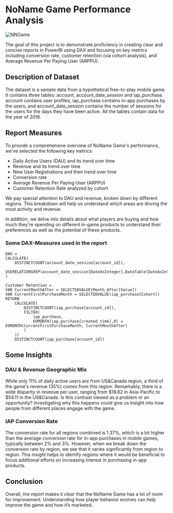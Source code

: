 # NoName Game Performance Analysis

![NNGame](https://github.com/redpanda-fi/rfm_sql/assets/152161275/218216a3-2685-4fe3-83fd-18dd353fcbe1)

The goal of this project is to demonstrate proficiency in creating clear and concise reports in PowerBI using DAX and focusing on key metrics including conversion rate, customer retention (via cohort analysis), and Average Revenue Per Paying User (ARPPU). 

## Description of Dataset

The dataset is a sample data from a hypothetical free-to-play mobile game. It contains three tables: account, account_date_session and iap_purchase. account contains user profiles, iap_purchase contains in-app purchases by the users, and account_date_session contains the number of sessions for the users for the days they have been active. All the tables contain data for the year of 2016.

## Report Measures

To provide a comprehensive overview of NoName Game's performance, we've selected the following key metrics:

* Daily Active Users (DAU) and its trend over time
* Revenue and its trend over time
* New User Registrations and their trend over time
* Conversion rate
* Average Revenue Per Paying User (ARPPU)
* Customer Retention Rate analyzed by cohort

We pay special attention to DAU and revenue, broken down by different regions. This breakdown will help us understand which areas are driving the most activity and revenue. 

In addition, we delve into details about what players are buying and how much they're spending on different in-game products to understand their preferences as well as the potential of these products.

### Some DAX-Measures used in the report

```DAX
DAU = 
CALCULATE(
    DISTINCTCOUNT(account_date_session[account_id]),
    USERELATIONSHIP(account_date_session[DateAsInteger],DateTable[DateAsInteger])
)

Customer Retention =
VAR CurrentMonthAfter = SELECTEDVALUE(Month_After[Value])
VAR CurrentFirstPurchaseMonth = SELECTEDVALUE(iap_purchase[Cohort])
RETURN
    CALCULATE(
        DISTINCTCOUNT(iap_purchase[account_id]),
        FILTER(
            iap_purchase,
            EOMONTH(iap_purchase[created_time],0) = EOMONTH(CurrentFirstPurchaseMonth, CurrentMonthAfter)
        )
    )/
    DISTINCTCOUNT(iap_purchase[account_id])
```

## Some Insights

### DAU & Revenue Geographic Mix

While only 11% of daily active users are from US&Canada region, a third of the game's revenue (35%) comes from this region. Remarkably, there is a wide disparity in revenue per user, ranging from $18.62 in Asia-Pacific to $54.11 in the US&Canada. Is this contrast viewed as a problem or an opportunity? Investigating why this happens could give us insight into how people from different places engage with the game.

### IAP Conversion Rate

The conversion rate for all regions combined is 1.37%, which is a bit higher than the average conversion rate for in-app purchases in mobile games, typically between 2% and 3%. However, when we break down the conversion rate by region, we see that it varies significantly from region to region. This insight helps to identify regions where it would be beneficial to focus additional efforts on increasing interest in purchasing in-app products.

## Conclusion

Overall, the report makes it clear that the NoName Game has a lot of room for improvement. Understanding how player behavior evolves can help improve the game and how it’s marketed.

